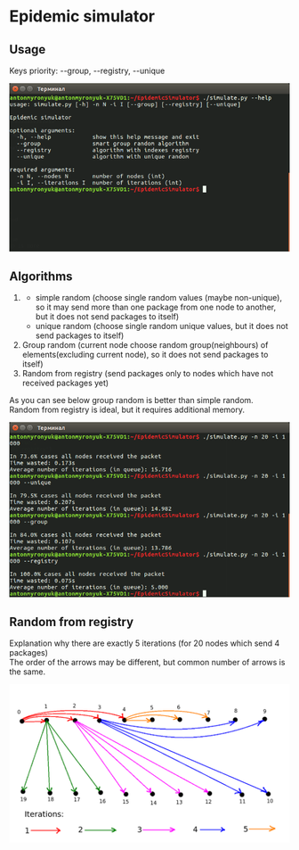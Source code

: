 # Epidemic simulator  
## Usage
Keys priority: --group, --registry, --unique

<img src="/readme_images/help.png">

## Algorithms
 1) - simple random (choose single random values (maybe non-unique), so it 
 may send more than one package from one node to another, 
 but it does not send packages to itself)  
    - unique random (choose single random unique values, 
    but it does not send packages to itself)
 2) Group random (current node choose random group(neighbours) 
 of elements(excluding current node), so it does not send packages to itself)
 3) Random from registry (send packages only to nodes which have not received packages yet)  

As you can see below group random is better than simple random.  
Random from registry is ideal, but it requires additional memory.  

<img src="/readme_images/example.png">

## Random from registry
Explanation why there are exactly 5 iterations 
(for 20 nodes which send 4 packages)  
The order of the arrows may be different, but common number of arrows is the same.

<img src="/readme_images/explanation.png">
